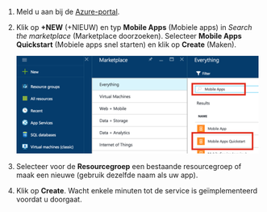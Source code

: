 1. Meld u aan bij de [Azure-portal].

2. Klik op **+NEW** (+NIEUW) en typ **Mobile Apps** (Mobiele apps) in _Search the marketplace_ (Marketplace doorzoeken). Selecteer **Mobile Apps Quickstart** (Mobiele apps snel starten) en klik op **Create** (Maken).

    ![De Azure-portal met Mobiele apps snel starten gemarkeerd](./media/app-service-mobile-dotnet-backend-create-new-service/search-mobile-apps-quickstart.png)


3. Selecteer voor de **Resourcegroep** een bestaande resourcegroep of maak een nieuwe (gebruik dezelfde naam als uw app). 
 
4. Klik op **Create**. Wacht enkele minuten tot de service is geïmplementeerd voordat u doorgaat.

<!-- URLs. -->
[Azure-portal]: https://portal.azure.com/



<!--HONumber=Aug16_HO4-->


